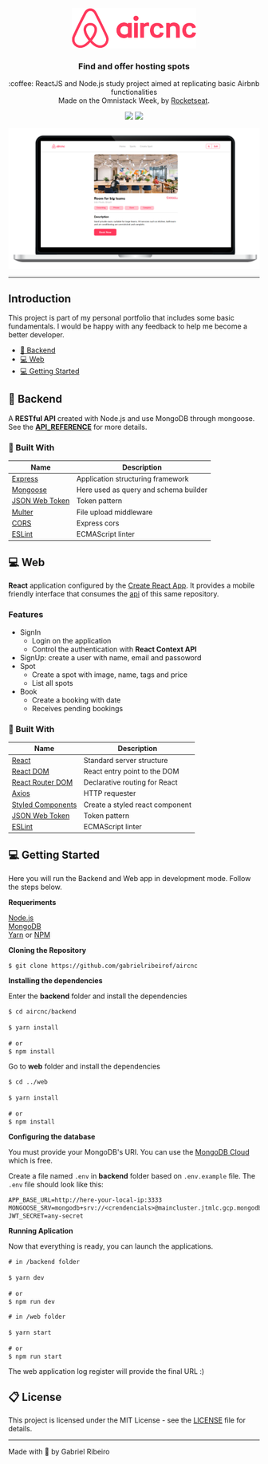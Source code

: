 <p align="center">
  <img alt="aircnc" width="250px" src=".github/logo.svg">
</p>

<h3 align="center">
  Find and offer hosting spots
</h3>

<p align="center">
  :coffee: ReactJS and Node.js study project aimed at replicating basic Airbnb functionalities
  <br>
  Made on the Omnistack Week, by <a href="https://github.com/Rocketseat">Rocketseat</a>.
</p>

<p align="center">
  <img src="https://img.shields.io/badge/made%20by-gabrielribeirof-FF385C?style=for-the-badge">

  <img src="https://img.shields.io/github/license/gabrielribeirof/aircnc?style=for-the-badge&color=FF385C">
</p>

<img src=".github/web.png">

---

## Introduction

This project is part of my personal portfolio that includes some basic fundamentals. I would be happy with any feedback to help me become a better developer.

- [:electric_plug: Backend](#electric_plug-backend)
- [:computer: Web](#computer-web)
- [:computer: Getting Started](#computer-getting-started)

## :electric_plug: Backend
A **RESTful API** created with Node.js and use MongoDB through mongoose.
<br>
See the [**API_REFERENCE**](API_REFERENCE.md) for more details.

### :rocket: Built With
| Name | Description |
| - | - |
|[Express](https://expressjs.com) | Application structuring framework |
|[Mongoose](https://mongoosejs.com) | Here used as query and schema builder |
|[JSON Web Token](https://github.com/auth0/node-jsonwebtoken) | Token pattern |
|[Multer](https://github.com/expressjs/multer) | File upload middleware |
|[CORS](https://github.com/expressjs/cors) | Express cors |
|[ESLint](https://eslint.org) | ECMAScript linter |

## :computer: Web

**React** application configured by the [Create React App](https://create-react-app.dev/). It provides a mobile friendly interface that consumes the [api](#electric_plug-backend) of this same repository.

### Features
- SignIn
  - Login on the application
  - Control the authentication with **React Context API**
- SignUp: create a user with name, email and passoword
- Spot
  - Create a spot with image, name, tags and price
  - List all spots
- Book
  - Create a booking with date
  - Receives pending bookings

### :rocket: Built With
| Name | Description |
| - | - |
|[React](https://reactjs.org/) | Standard server structure |
|[React DOM](https://www.npmjs.com/package/react-dom) | React entry point to the DOM |
|[React Router DOM](https://github.com/ReactTraining/react-router) | Declarative routing for React |
|[Axios](https://github.com/axios/axios) | HTTP requester |
|[Styled Components](https://eslint.org) | Create a styled react component |
|[JSON Web Token](https://github.com/auth0/node-jsonwebtoken) | Token pattern |
|[ESLint](https://eslint.org) | ECMAScript linter |

## :computer: Getting Started

Here you will run the Backend and Web app in development mode. Follow the steps below.

**Requeriments**

[Node.js](http://nodejs.org)
<br>
[MongoDB](https://www.mongodb.com)
<br>
[Yarn](https://www.yarnpkg.com) or [NPM](https://www.github.com/npm/npm)

**Cloning the Repository**
```
$ git clone https://github.com/gabrielribeirof/aircnc
```
**Installing the dependencies**

Enter the **backend** folder and install the dependencies
```
$ cd aircnc/backend

$ yarn install

# or
$ npm install
```

Go to **web** folder and install the dependencies
```
$ cd ../web

$ yarn install

# or
$ npm install
```

**Configuring the database**

You must provide your MongoDB's URI. You can use the [MongoDB Cloud](https://www.mongodb.com/cloud) which is free.

Create a file named `.env` in **backend** folder based on `.env.example` file. The `.env` file should look like this:
```
APP_BASE_URL=http://here-your-local-ip:3333
MONGOOSE_SRV=mongodb+srv://<crendencials>@maincluster.jtmlc.gcp.mongodb.net/aircnc
JWT_SECRET=any-secret
```

**Running Aplication**

Now that everything is ready, you can launch the applications.

```
# in /backend folder

$ yarn dev

# or
$ npm run dev
```
```
# in /web folder

$ yarn start

# or
$ npm run start
```

The web application log register will provide the final URL :)

## :clipboard: License

This project is licensed under the MIT License - see the [LICENSE](LICENSE) file for details.

---

Made with :sparkling_heart: by Gabriel Ribeiro